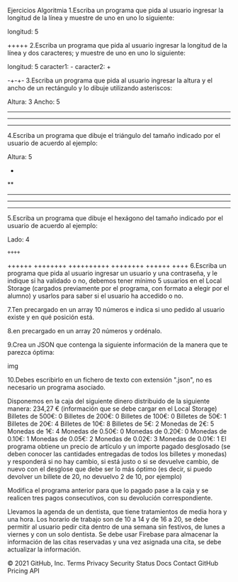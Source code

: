 Ejercicios Algoritmia
1.Escriba un programa que pida al usuario ingresar la longitud de la línea y muestre de uno en uno lo siguiente:

 longitud: 5

 +++++
2.Escriba un programa que pida al usuario ingresar la longitud de la línea y dos caracteres; y muestre de uno en uno lo siguiente:

 longitud: 5
 caracter1: -
 caracter2: +

 -+-+-
3.Escriba un programa que pida al usuario ingresar la altura y el ancho de un rectángulo y lo dibuje utilizando asteriscos:

 Altura: 3
 Ancho: 5

 *****
 *****
 *****
4.Escriba un programa que dibuje el triángulo del tamaño indicado por el usuario de acuerdo al ejemplo:

 Altura: 5

 *
 **
 ***
 ****
 *****
5.Escriba un programa que dibuje el hexágono del tamaño indicado por el usuario de acuerdo al ejemplo:

 Lado: 4

    ++++
   ++++++
  ++++++++
 ++++++++++
  ++++++++
   ++++++
    ++++
6.Escriba un programa que pida al usuario ingresar un usuario y una contraseña, y le indique si ha validado o no, debemos tener mínimo 5 usuarios en el Local Storage (cargados previamente por el programa, con formato a elegir por el alumno) y usarlos para saber si el usuario ha accedido o no.

7.Ten precargado en un array 10 números e indica si uno pedido al usuario existe y en qué posición está.

8.en precargado en un array 20 números y ordénalo.

9.Crea un JSON que contenga la siguiente información de la manera que te parezca óptima:

img

10.Debes escribirlo en un fichero de texto con extensión ".json", no es necesario un programa asociado.

Disponemos en la caja del siguiente dinero distribuido de la siguiente manera: 234,27 € (información que se debe cargar en el Local Storage)
Billetes de 500€: 0
Billetes de 200€: 0
Billetes de 100€: 0
Billetes de 50€: 1
Billetes de 20€: 4
Billetes de 10€: 8
Billetes de 5€: 2
Monedas de 2€: 5
Monedas de 1€: 4
Monedas de 0.50€: 0
Monedas de 0.20€: 0
Monedas de 0.10€: 1
Monedas de 0.05€: 2
Monedas de 0.02€: 3
Monedas de 0.01€: 1
El programa obtiene un precio de artículo y un importe pagado desglosado (se deben conocer las cantidades entregadas de todos los billetes y monedas) y responderá si no hay cambio, si está justo o si se devuelve cambio, de nuevo con el desglose que debe ser lo más óptimo (es decir, si puedo devolver un billete de 20, no devuelvo 2 de 10, por ejemplo)

Modifica el programa anterior para que lo pagado pase a la caja y se realicen tres pagos consecutivos, con su devolución correspondiente.

Llevamos la agenda de un dentista, que tiene tratamientos de media hora y una hora. Los horario de trabajo son de 10 a 14 y de 16 a 20, se debe permitir al usuario pedir cita dentro de una semana sin festivos, de lunes a viernes y con un solo dentista. Se debe usar Firebase para almacenar la información de las citas reservadas y una vez asignada una cita, se debe actualizar la información.

© 2021 GitHub, Inc.
Terms
Privacy
Security
Status
Docs
Contact GitHub
Pricing
API
